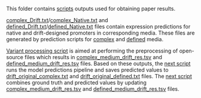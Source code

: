 This folder contains [scripts](../../scripts/) outputs used for obtaining paper results. 

[complex_Drift.txt](complex_Drift.txt)/[complex_Native.txt](complex_Native.txt) and [defined_Drift.txt](defined_Drift.txt)/[defined_Native.txt](defined_Native.txt) files contain expression predictions for native and drift-designed promoters in corresponding media. These files are generated by prediction scripts for [complex](../../scripts/paper/run_complex_base_model_300_predict2022.sh) and [defined](../../scripts/paper/run_defined_base_model_150_predict2022.sh) media.

[Variant processing script](../../scripts/paper/variants/make_variants_file.py) is aimed at performing the preprocessing of open-source files which results in [complex_medium_drift_res.tsv](complex_medium_drift_res.tsv) and [defined_medium_drift_res.tsv](defined_medium_drift_res.tsv) files. Based on these outputs, the [next script](../../scripts/paper/variants/run_defined_and_complex_predict_variants.sh) runs the model predictions pipeline and saves predicted values to [drift_original_complex.txt](drift_original_complex.txt) and [drift_original_defined.txt](drift_original_defined.txt) files. The [next script](../../scripts/paper/variants/make_full_variants_file.py) combines ground truth and predicted values by updating [complex_medium_drift_res.tsv](complex_medium_drift_res.tsv) and [defined_medium_drift_res.tsv](defined_medium_drift_res.tsv) files.